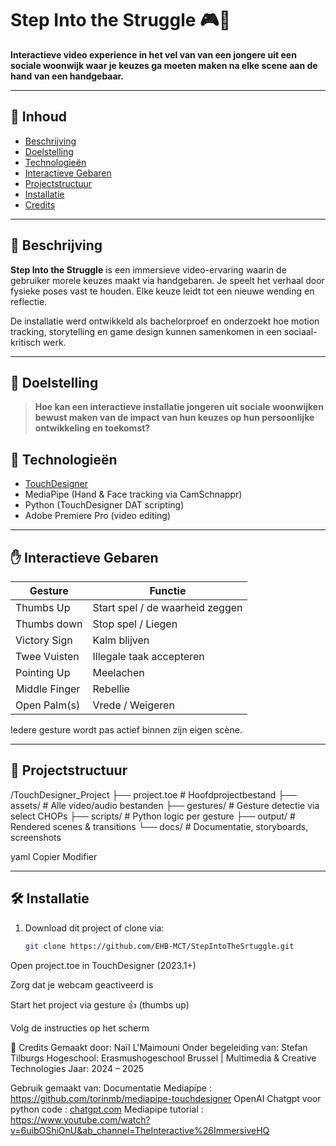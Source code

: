 # Step Into the Struggle 🎮🧠  
**Interactieve video experience in het vel van van een jongere uit een sociale woonwijk waar je keuzes ga moeten maken na elke scene aan de hand van een handgebaar.**


---

## 📍 Inhoud

- [Beschrijving](#beschrijving)
- [Doelstelling](#doelstelling)
- [Technologieën](#technologieën)
- [Interactieve Gebaren](#interactieve-gebaren)
- [Projectstructuur](#projectstructuur)
- [Installatie](#installatie)
- [Credits](#credits)

---

## 📖 Beschrijving

**Step Into the Struggle** is een immersieve video-ervaring waarin de gebruiker morele keuzes maakt via handgebaren. Je speelt het verhaal door fysieke poses vast te houden. Elke keuze leidt tot een nieuwe wending en reflectie.

De installatie werd ontwikkeld als bachelorproef en onderzoekt hoe motion tracking, storytelling en game design kunnen samenkomen in een sociaal-kritisch werk.

---

## 🎯 Doelstelling

> **Hoe kan een interactieve installatie jongeren uit sociale woonwijken bewust maken van de impact van hun keuzes op hun persoonlijke ontwikkeling en toekomst?**

## 🧰 Technologieën

- [TouchDesigner](https://derivative.ca/)
- MediaPipe (Hand & Face tracking via CamSchnappr)
- Python (TouchDesigner DAT scripting)
- Adobe Premiere Pro (video editing)
---

## ✋ Interactieve Gebaren

| Gesture          | Functie                            |
|------------------|-------------------------------------|
| Thumbs Up      | Start spel / de waarheid zeggen |
| Thumbs down      | Stop spel / Liegen |
| Victory Sign   | Kalm blijven                            |
| Twee Vuisten   | Illegale taak accepteren                            |
| Pointing Up    | Meelachen                            |
| Middle Finger  | Rebellie              |
| Open Palm(s)   | Vrede / Weigeren                    |

Iedere gesture wordt pas actief binnen zijn eigen scène.

---

## 📁 Projectstructuur

/TouchDesigner_Project
├── project.toe # Hoofdprojectbestand
├── assets/ # Alle video/audio bestanden
├── gestures/ # Gesture detectie via select CHOPs
├── scripts/ # Python logic per gesture
├── output/ # Rendered scenes & transitions
└── docs/ # Documentatie, storyboards, screenshots

yaml
Copier
Modifier

---

## 🛠️ Installatie

1. Download dit project of clone via:
   ```bash
   git clone https://github.com/EHB-MCT/StepIntoTheSrtuggle.git
Open project.toe in TouchDesigner (2023.1+)

Zorg dat je webcam geactiveerd is

Start het project via gesture 👍 (thumbs up)

Volg de instructies op het scherm

👤 Credits
Gemaakt door: Naïl L'Maimouni
Onder begeleiding van: Stefan Tilburgs
Hogeschool: Erasmushogeschool Brussel | Multimedia & Creative Technologies
Jaar: 2024 – 2025

Gebruik gemaakt van: 
Documentatie Mediapipe : https://github.com/torinmb/mediapipe-touchdesigner
OpenAI Chatgpt voor python code : [chatgpt.com](https://chatgpt.com/)
Mediapipe tutorial : https://www.youtube.com/watch?v=6uibOShiOnU&ab_channel=TheInteractive%26ImmersiveHQ



